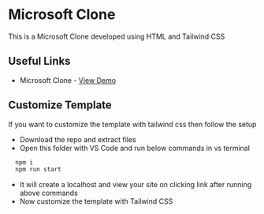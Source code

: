 
# Microsoft Clone

This is a Microsoft Clone developed using HTML and Tailwind CSS




## Useful Links

 - Microsoft Clone - [View Demo](https://awesomeopensource.com/project/elangosundar/awesome-README-templates)


## Customize Template

If you want to customize the template with tailwind css then follow the setup

- Download the repo and extract files
- Open this folder with VS Code and run below commands in vs terminal
```bash
  npm i
  npm run start
```
- It will create a localhost and view your site on clicking link after running above commands
- Now customize the template with Tailwind CSS